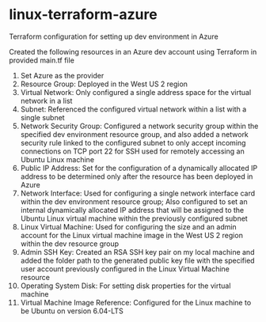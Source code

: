 # linux-terraform-azure
Terraform configuration for setting up dev environment in Azure

Created the following resources in an Azure dev account using Terraform in provided main.tf file
  1. Set Azure as the provider
  2. Resource Group: Deployed in the West US 2 region
  3. Virtual Network: Only configured a single address space for the virtual network in a list
  4. Subnet: Referenced the configured virtual network within a list with a single subnet
  5. Network Security Group: Configured a network security group within the specified dev environment resource group, and also added a network security rule linked to the configured subnet to only accept incoming connections on TCP port 22 for SSH used for remotely accessing an Ubuntu Linux machine
  6. Public IP Address: Set for the configuration of a dynamically allocated IP address to be determined only after the resource has been deployed in Azure
  7. Network Interface: Used for configuring a single network interface card within the dev environment resource group; Also configured to set an internal dynamically allocated IP address that will be assigned to the Ubuntu Linux virtual machine within the previously configured subnet
  8. Linux Virtual Machine: Used for configuring the size and an admin account for the Linux virtual machine image in the West US 2 region within the dev resource group
  9. Admin SSH Key: Created an RSA SSH key pair on my local machine and added the folder path to the generated public key file with the specified user account previously configured in the Linux Virtual Machine resource
  10. Operating System Disk: For setting disk properties for the virtual machine
  11. Virtual Machine Image Reference: Configured for the Linux machine to be Ubuntu on version 6.04-LTS
